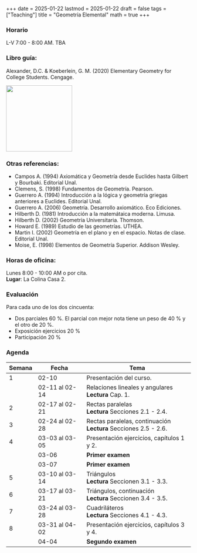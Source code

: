 +++
date      = 2025-01-22
lastmod   = 2025-01-22
draft     = false
tags      = ["Teaching"]
title     = "Geometría Elemental"
math      = true
+++

### Horario

L-V 7:00 - 8:00 AM. TBA <br>

### Libro guía:

Alexander, D.C. & Koeberlein, G. M. (2020) Elementary Geometry for College Students. Cengage.

<img src="https://www.cengage.com/covers/imageServlet?catalog=cengage&productISBN13=9781337614085&image_type=LRGFC"  width="180"/>

### Otras referencias:

* Campos A. (1994) Axiomática y Geometría desde Euclides hasta Gilbert y Bourbaki. Editorial Unal.
* Clemens, S. (1998) Fundamentos de Geometría. Pearson.
* Guerrero A. (1994) Introducción a la lógica y geometría griegas anteriores a Euclides. Editorial Unal.
* Guerrero A. (2006) Geometría. Desarrollo axiomático. Eco Ediciones.
* Hilberth D. (1981) Introducción a la matemátaica moderna. Limusa.
* Hilberth D. (2002) Geometría Universitaria. Thomson.
* Howard E. (1989) Estudio de las geometrías. UTHEA.
* Martin I. (2002) Geometría en el plano y en el espacio. Notas de clase. Editorial Unal.
* Moise, E. (1998) Elementos de Geometría Superior. Addison Wesley.


### Horas de oficina: 

Lunes 8:00 - 10:00 AM o por cita. <br>
**Lugar**: La Colina Casa 2. 

### Evaluación

Para cada uno de los dos cincuenta: 

+ Dos parciales 60 %. El parcial con mejor nota tiene un peso de 40 % y el otro de 20 %.
+ Exposición ejercicios 20 %
+ Participación 20 %


### Agenda

Semana | Fecha | Tema
---| --- | ----
1      | 02-10 | Presentación del curso.
&nbsp; | 02-11 al 02-14 | Relaciones lineales y angulares <br> **Lectura** Cap. 1.
2      | 02-17 al 02-21 | Rectas paralelas <br> **Lectura** Secciones 2.1 - 2.4.
3      | 02-24 al 02-28 | Rectas paralelas, continuación <br> **Lectura** Secciones 2.5 - 2.6.
4      | 03-03 al 03-05 | Presentación ejercicios, capítulos 1 y 2.
&nbsp; | 03-06 | **Primer examen**
&nbsp; | 03-07 | **Primer examen**
5      | 03-10 al 03-14 | Triángulos <br> **Lectura** Seccionen 3.1 - 3.3. 
6      | 03-17 al 03-21 | Triángulos, continuación <br> **Lectura** Seccionen 3.4 - 3.5. 
7      | 03-24 al 03-28 | Cuadriláteros <br> **Lectura** Secciones 4.1 - 4.3.
8      | 03-31 al 04-02 | Presentación ejercicios, capítulos 3 y 4.
&nbsp; | 04-04 | **Segundo examen**

